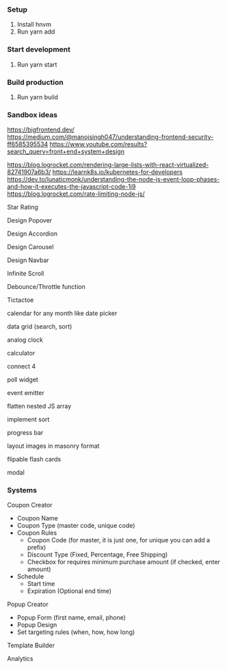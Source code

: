 ### Setup
1. Install hnvm
2. Run yarn add

### Start development
1. Run yarn start

### Build production
1. Run yarn build

### Sandbox ideas
https://bigfrontend.dev/
https://medium.com/@manojsingh047/understanding-frontend-security-ff6585395534
https://www.youtube.com/results?search_query=front+end+system+design

https://blog.logrocket.com/rendering-large-lists-with-react-virtualized-82741907a6b3/
https://learnk8s.io/kubernetes-for-developers
https://dev.to/lunaticmonk/understanding-the-node-js-event-loop-phases-and-how-it-executes-the-javascript-code-1j9
https://blog.logrocket.com/rate-limiting-node-js/

Star Rating

Design Popover

Design Accordion

Design Carousel

Design Navbar

Infinite Scroll

Debounce/Throttle function

Tictactoe

calendar for any month like date picker

data grid (search, sort)

analog clock

calculator

connect 4

poll widget

event emitter

flatten nested JS array

implement sort

progress bar

layout images in masonry format

flipable flash cards

modal

### Systems
Coupon Creator
- Coupon Name
- Coupon Type (master code, unique code)
- Coupon Rules
  - Coupon Code (for master, it is just one, for unique you can add a prefix)
  - Discount Type (Fixed, Percentage, Free Shipping)
  - Checkbox for requires minimum purchase amount (if checked, enter amount)
- Schedule
  - Start time
  - Expiration (Optional end time)

Popup Creator
- Popup Form (first name, email, phone)
- Popup Design
- Set targeting rules (when, how, how long)

Template Builder

Analytics